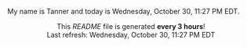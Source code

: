My name is Tanner and today is Wednesday, October 30, 11:27 PM EDT.

<p align="center">This <i>README</i> file is generated <b>every 3 hours</b>!</br>Last refresh: Wednesday, October 30, 11:27 PM EDT<br /></p>
